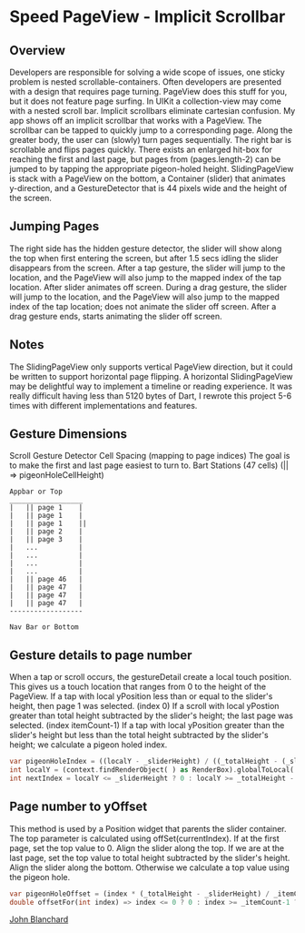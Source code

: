 # Speed PageView - Implicit Scrollbar


## Overview
Developers are responsible for solving a wide scope of issues, one sticky problem is nested scrollable-containers. Often developers are presented with a design that requires page turning. 
PageView does this stuff for you, but it does not feature page surfing. In UIKit a collection-view may come with a nested scroll bar. Implicit scrollbars eliminate cartesian confusion. 
My app shows off an implicit scrollbar that works with a PageView. The scrollbar can be tapped to quickly jump to a corresponding page. Along the greater body, the user can (slowly) turn pages sequentially. The right bar is scrollable and flips pages quickly.
There exists an enlarged hit-box for reaching the first and last page, but pages from (pages.length-2) can be jumped to by tapping the appropriate pigeon-holed height.
SlidingPageView is stack with a PageView on the bottom, a Container (slider) that animates y-direction, and a GestureDetector that is 44 pixels wide and the height of the screen.

## Jumping Pages
The right side has the hidden gesture detector, the slider will show along the top when first entering the screen, but after 1.5 secs idling the slider disappears from the screen.
After a tap gesture, the slider will jump to the location, and the PageView will also jump to the mapped index of the tap location. After slider animates off screen.
During a drag gesture, the slider will jump to the location, and the PageView will also jump to the mapped index of the tap location; does not animate the slider off screen.
After a drag gesture ends, starts animating the slider off screen.

## Notes
The SlidingPageView only supports vertical PageView direction, but it could be written to support horizontal page flipping.
A horizontal SlidingPageView may be delightful way to implement a timeline or reading experience.
It was really difficult having less than 5120 bytes of Dart, I rewrote this project 5-6 times with different implementations and features.


## Gesture Dimensions

Scroll Gesture Detector Cell Spacing (mapping to page indices)
The goal is to make the first and last page easiest to turn to.
Bart Stations (47 cells)  (|| => pigeonHoleCellHeight)

```
Appbar or Top
__________________
|   || page 1    |
|   || page 1    |
|   || page 1    ||
|   || page 2    |
|   || page 3    |
|   ...          |
|   ...          |
|   ...          |
|   ...          |
|   || page 46   |          
|   || page 47   |
|   || page 47   |
|   || page 47   |
------------------

Nav Bar or Bottom
```


## Gesture details to page number
When a tap or scroll occurs, the gestureDetail create a local touch position. This gives us a touch location that ranges from 0 to the height of the PageView.
If a tap with local yPosition less than or equal to the slider's height, then page 1 was selected. (index 0)
If a scroll with local yPostion greater than total height subtracted by the slider's height; the last page was selected. (index itemCount-1)
If a tap with local yPosition greater than the slider's height but less than the total height subtracted by the slider's height; we calculate a pigeon holed index.
```dart
var pigeonHoleIndex = ((localY - _sliderHeight) / ((_totalHeight - (_sliderHeight*2)) / (_itemCount-2))).floor()+1;
int localY = (context.findRenderObject( ) as RenderBox).globalToLocal( position ).dy.round();
int nextIndex = localY <= _sliderHeight ? 0 : localY >= _totalHeight - _sliderHeight ? _itemCount-1 :  pigeonHoleIndex;
```

## Page number to yOffset 
This method is used by a Position widget that parents the slider container. The top parameter is calculated using offSet(currentIndex).
If at the first page, set the top value to 0. Align the slider along the top.
If we are at the last page, set the top value to total height subtracted by the slider's height.  Align the slider along the bottom.
Otherwise we calculate a top value using the pigeon hole.
```dart
var pigeonHoleOffset = (index * (_totalHeight - _sliderHeight) / _itemCount);
double offsetFor(int index) => index <= 0 ? 0 : index >= _itemCount-1 ? _totalHeight-_sliderHeight : pigeonHoleOffset;
```

[John Blanchard](https://jnblanchard.com)


